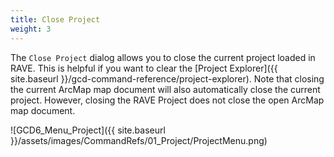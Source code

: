 ```yaml
---
title: Close Project
weight: 3
---
```


The `Close Project` dialog allows you to close the current project loaded in RAVE. This is helpful if you want to clear the [Project Explorer]({{ site.baseurl }}/gcd-command-reference/project-explorer). Note that closing the current ArcMap map document will also automatically close the current project. However, closing the RAVE Project does not close the open ArcMap map document. 

![GCD6_Menu_Project]({{ site.baseurl }}/assets/images/CommandRefs/01_Project/ProjectMenu.png)
